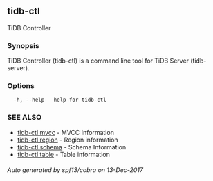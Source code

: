 ## tidb-ctl

TiDB Controller

### Synopsis


TiDB Controller (tidb-ctl) is a command line tool for TiDB Server (tidb-server).

### Options

```
  -h, --help   help for tidb-ctl
```

### SEE ALSO
* [tidb-ctl mvcc](tidb-ctl_mvcc.md)	 - MVCC Information
* [tidb-ctl region](tidb-ctl_region.md)	 - Region information
* [tidb-ctl schema](tidb-ctl_schema.md)	 - Schema Information
* [tidb-ctl table](tidb-ctl_table.md)	 - Table information

###### Auto generated by spf13/cobra on 13-Dec-2017
